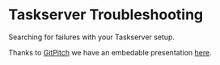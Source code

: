 # Taskserver Troubleshooting

Searching for failures with your Taskserver setup.

Thanks to [GitPitch](https://gitpitch.com/) we have an embedable presentation [here](https://gitpitch.com/GothenburgBitFactory/taskserver-troubleshooting/).
